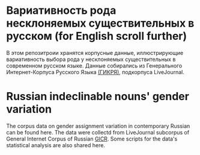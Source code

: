 # Вариативность рода несклоняемых существительных в русском (for English scroll further)

В этом репозитроии хранятся корпусные данные, иллюстрирующие вариативность выбора рода у несклоняемых существительных в современном русском языке. Данные собирались из Генерального Интернет-Корпуса Русского Языка [(ГИКРЯ)](http://www.webcorpora.ru/), подкорпуса LiveJournal.

# Russian indeclinable nouns' gender variation

The corpus data on gender assignment variation in contemporary Russian can be found here. The data were collectd from LiveJournal subcorpus of General Internet Corpus of Russian [GICR](http://www.webcorpora.ru/en/). Some scripts for the data's statistical analysis are also shared here.

